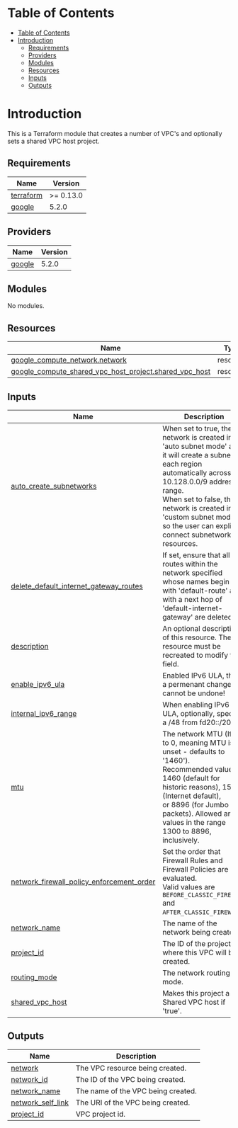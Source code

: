 # Table of Contents

- [Table of Contents](#table-of-contents)
- [Introduction](#introduction)
  - [Requirements](#requirements)
  - [Providers](#providers)
  - [Modules](#modules)
  - [Resources](#resources)
  - [Inputs](#inputs)
  - [Outputs](#outputs)

# Introduction

This is a Terraform module that creates a number of VPC's and optionally sets a shared VPC host project.

## Requirements

| Name                                                                      | Version   |
| ------------------------------------------------------------------------- | --------- |
| <a name="requirement_terraform"></a> [terraform](#requirement\_terraform) | >= 0.13.0 |
| <a name="requirement_google"></a> [google](#requirement\_google)          | 5.2.0     |

## Providers

| Name                                                       | Version |
| ---------------------------------------------------------- | ------- |
| <a name="provider_google"></a> [google](#provider\_google) | 5.2.0   |

## Modules

No modules.

## Resources

| Name                                                                                                                                                                    | Type     |
| ----------------------------------------------------------------------------------------------------------------------------------------------------------------------- | -------- |
| [google_compute_network.network](https://registry.terraform.io/providers/hashicorp/google/5.2.0/docs/resources/compute_network)                                         | resource |
| [google_compute_shared_vpc_host_project.shared_vpc_host](https://registry.terraform.io/providers/hashicorp/google/5.2.0/docs/resources/compute_shared_vpc_host_project) | resource |

## Inputs

| Name                                                                                                                                                                  | Description                                                                                                                                                                                                                                                                                    | Type     | Default    | Required |
| --------------------------------------------------------------------------------------------------------------------------------------------------------------------- | ---------------------------------------------------------------------------------------------------------------------------------------------------------------------------------------------------------------------------------------------------------------------------------------------- | -------- | ---------- | :------: |
| <a name="input_auto_create_subnetworks"></a> [auto\_create\_subnetworks](#input\_auto\_create\_subnetworks)                                                           | When set to true, the network is created in 'auto subnet mode' and it will create a subnet for each region automatically across the 10.128.0.0/9 address range. <br>When set to false, the network is created in 'custom subnet mode' so the user can explicitly connect subnetwork resources. | `bool`   | `false`    |    no    |
| <a name="input_delete_default_internet_gateway_routes"></a> [delete\_default\_internet\_gateway\_routes](#input\_delete\_default\_internet\_gateway\_routes)          | If set, ensure that all routes within the network specified whose names begin <br>with 'default-route' and with a next hop of 'default-internet-gateway' are deleted.                                                                                                                          | `bool`   | `false`    |    no    |
| <a name="input_description"></a> [description](#input\_description)                                                                                                   | An optional description of this resource. The resource must be recreated to modify this field.                                                                                                                                                                                                 | `string` | `""`       |    no    |
| <a name="input_enable_ipv6_ula"></a> [enable\_ipv6\_ula](#input\_enable\_ipv6\_ula)                                                                                   | Enabled IPv6 ULA, this is a permenant change and cannot be undone!                                                                                                                                                                                                                             | `bool`   | `false`    |    no    |
| <a name="input_internal_ipv6_range"></a> [internal\_ipv6\_range](#input\_internal\_ipv6\_range)                                                                       | When enabling IPv6 ULA, optionally, specify a /48 from fd20::/20.                                                                                                                                                                                                                              | `string` | `null`     |    no    |
| <a name="input_mtu"></a> [mtu](#input\_mtu)                                                                                                                           | The network MTU (If set to 0, meaning MTU is unset - defaults to '1460'). <br>Recommended values: 1460 (default for historic reasons), 1500 (Internet default), <br>or 8896 (for Jumbo packets). Allowed are all values in the range 1300 to 8896, inclusively.                                | `number` | `0`        |    no    |
| <a name="input_network_firewall_policy_enforcement_order"></a> [network\_firewall\_policy\_enforcement\_order](#input\_network\_firewall\_policy\_enforcement\_order) | Set the order that Firewall Rules and Firewall Policies are evaluated. <br>Valid values are `BEFORE_CLASSIC_FIREWALL` and `AFTER_CLASSIC_FIREWALL`.                                                                                                                                            | `string` | `null`     |    no    |
| <a name="input_network_name"></a> [network\_name](#input\_network\_name)                                                                                              | The name of the network being created.                                                                                                                                                                                                                                                         | `string` | n/a        |   yes    |
| <a name="input_project_id"></a> [project\_id](#input\_project\_id)                                                                                                    | The ID of the project where this VPC will be created.                                                                                                                                                                                                                                          | `string` | n/a        |   yes    |
| <a name="input_routing_mode"></a> [routing\_mode](#input\_routing\_mode)                                                                                              | The network routing mode.                                                                                                                                                                                                                                                                      | `string` | `"GLOBAL"` |    no    |
| <a name="input_shared_vpc_host"></a> [shared\_vpc\_host](#input\_shared\_vpc\_host)                                                                                   | Makes this project a Shared VPC host if 'true'.                                                                                                                                                                                                                                                | `bool`   | `false`    |    no    |

## Outputs

| Name                                                                                        | Description                        |
| ------------------------------------------------------------------------------------------- | ---------------------------------- |
| <a name="output_network"></a> [network](#output\_network)                                   | The VPC resource being created.    |
| <a name="output_network_id"></a> [network\_id](#output\_network\_id)                        | The ID of the VPC being created.   |
| <a name="output_network_name"></a> [network\_name](#output\_network\_name)                  | The name of the VPC being created. |
| <a name="output_network_self_link"></a> [network\_self\_link](#output\_network\_self\_link) | The URI of the VPC being created.  |
| <a name="output_project_id"></a> [project\_id](#output\_project\_id)                        | VPC project id.                    |
